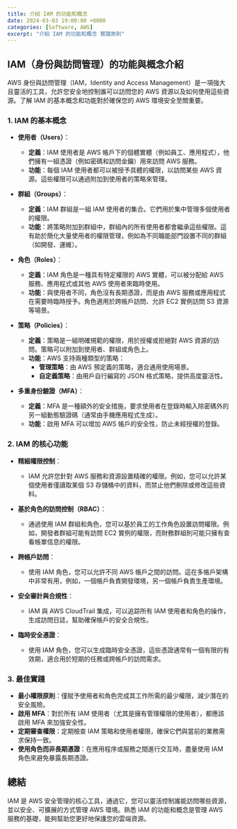 ```yaml
---
title: 介紹 IAM 的功能和概念
date: 2024-03-03 19:00:00 +0800
categories: [Software, AWS]
excerpt: "介紹 IAM 的功能和概念 實踐原則"
---
```


## IAM（身份與訪問管理）的功能與概念介紹

AWS 身份與訪問管理（IAM，Identity and Access Management）是一項強大且靈活的工具，允許您安全地控制誰可以訪問您的 AWS 資源以及如何使用這些資源。了解 IAM 的基本概念和功能對於確保您的 AWS 環境安全至關重要。

### 1. **IAM 的基本概念**

- **使用者（Users）**：
  - **定義**：IAM 使用者是 AWS 帳戶下的個體實體（例如員工、應用程式），他們擁有一組憑證（例如密碼和訪問金鑰）用來訪問 AWS 服務。
  - **功能**：每個 IAM 使用者都可以被授予具體的權限，以訪問某些 AWS 資源。這些權限可以通過附加到使用者的策略來管理。

- **群組（Groups）**：
  - **定義**：IAM 群組是一組 IAM 使用者的集合。它們用於集中管理多個使用者的權限。
  - **功能**：將策略附加到群組中，群組內的所有使用者都會繼承這些權限。這有助於簡化大量使用者的權限管理，例如為不同職能部門設置不同的群組（如開發、運維）。

- **角色（Roles）**：
  - **定義**：IAM 角色是一種具有特定權限的 AWS 實體，可以被分配給 AWS 服務、應用程式或其他 AWS 使用者來臨時使用。
  - **功能**：與使用者不同，角色沒有長期憑證，而是由 AWS 服務或應用程式在需要時臨時授予。角色適用於跨帳戶訪問、允許 EC2 實例訪問 S3 資源等場景。

- **策略（Policies）**：
  - **定義**：策略是一組明確規範的權限，用於授權或拒絕對 AWS 資源的訪問。策略可以附加到使用者、群組或角色上。
  - **功能**：AWS 支持兩種類型的策略：
    - **管理策略**：由 AWS 預定義的策略，適合通用使用場景。
    - **自定義策略**：由用戶自行編寫的 JSON 格式策略，提供高度靈活性。

- **多重身份驗證（MFA）**：
  - **定義**：MFA 是一種額外的安全措施，要求使用者在登錄時輸入除密碼外的另一組動態驗證碼（通常由手機應用程式生成）。
  - **功能**：啟用 MFA 可以增加 AWS 帳戶的安全性，防止未經授權的登錄。

### 2. **IAM 的核心功能**

- **精細權限控制**：
  - IAM 允許您針對 AWS 服務和資源設置精確的權限。例如，您可以允許某個使用者僅讀取某個 S3 存儲桶中的資料，而禁止他們刪除或修改這些資料。

- **基於角色的訪問控制（RBAC）**：
  - 通過使用 IAM 群組和角色，您可以基於員工的工作角色設置訪問權限。例如，開發者群組可能有訪問 EC2 實例的權限，而財務群組則可能只擁有查看帳單信息的權限。

- **跨帳戶訪問**：
  - 使用 IAM 角色，您可以允許不同 AWS 帳戶之間的訪問。這在多帳戶架構中非常有用，例如，一個帳戶負責開發環境，另一個帳戶負責生產環境。

- **安全審計與合規性**：
  - IAM 與 AWS CloudTrail 集成，可以追踪所有 IAM 使用者和角色的操作，生成訪問日誌，幫助確保帳戶的安全合規性。

- **臨時安全憑證**：
  - 使用 IAM 角色，您可以生成臨時安全憑證，這些憑證通常有一個有限的有效期，適合用於短期的任務或跨帳戶的訪問需求。

### 3. **最佳實踐**

- **最小權限原則**：僅賦予使用者和角色完成其工作所需的最少權限，減少潛在的安全風險。
- **啟用 MFA**：對於所有 IAM 使用者（尤其是擁有管理權限的使用者），都應該啟用 MFA 來加強安全性。
- **定期審查權限**：定期檢查 IAM 策略和使用者權限，確保它們與當前的業務需求保持一致。
- **使用角色而非長期憑證**：在應用程序或服務之間進行交互時，盡量使用 IAM 角色來避免暴露長期憑證。

## 總結

IAM 是 AWS 安全管理的核心工具，通過它，您可以靈活控制誰能訪問哪些資源，並以安全、可擴展的方式管理 AWS 環境。熟悉 IAM 的功能和概念是管理 AWS 服務的基礎，能夠幫助您更好地保護您的雲端資源。
